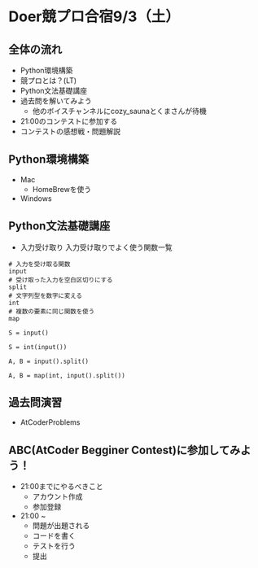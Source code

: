 # Doer競プロ合宿9/3（土）

## 全体の流れ
- Python環境構築
- 競プロとは？(LT)
- Python文法基礎講座
- 過去問を解いてみよう
    - 他のボイスチャンネルにcozy_saunaとくまさんが待機
- 21:00のコンテストに参加する
- コンテストの感想戦・問題解説

## Python環境構築
- Mac
    - HomeBrewを使う
- Windows

## Python文法基礎講座
- 入力受け取り
入力受け取りでよく使う関数一覧
```
# 入力を受け取る関数
input
# 受け取った入力を空白区切りにする
split
# 文字列型を数字に変える
int 
# 複数の要素に同じ関数を使う
map

```
```
S = input()
```
```
S = int(input())
```
```
A, B = input().split()
```
```
A, B = map(int, input().split())
```
## 過去問演習
- AtCoderProblems

## ABC(AtCoder Begginer Contest)に参加してみよう！
- 21:00までにやるべきこと
    - アカウント作成
    - 参加登録
- 21:00 ~
    - 問題が出題される
    - コードを書く
    - テストを行う
    - 提出